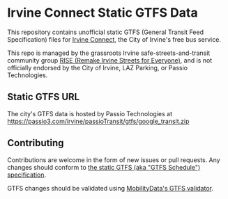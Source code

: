 # Irvine Connect Static GTFS Data

This repository contains unofficial static GTFS (General Transit Feed Specification) files for [Irvine Connect](https://cityofirvine.org/transportation/irvine-connect), the City of Irvine's free bus service.

This repo is managed by the grassroots Irvine safe-streets-and-transit community group [RISE (Remake Irvine Streets for Everyone)](https://riseirvine.org), and is not officially endorsed by the City of Irvine, LAZ Parking, or Passio Technologies.

## Static GTFS URL

The city's GTFS data is hosted by Passio Technologies at https://passio3.com/irvine/passioTransit/gtfs/google_transit.zip

## Contributing

Contributions are welcome in the form of new issues or pull requests. Any changes should conform to [the static GTFS (aka "GTFS Schedule") specification](https://gtfs.org/documentation/schedule/reference/).

GTFS changes should be validated using [MobilityData's GTFS validator](https://gtfs-validator.mobilitydata.org).
